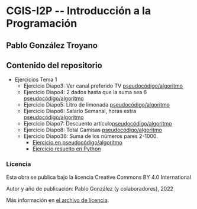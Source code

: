 # CGIS-I2P -- Introducción a la Programación

## Pablo González Troyano

## Contenido del repositorio

 * Ejercicios Tema 1
    * Ejercicio Diapo3: Ver canal preferido TV [pseudocódigo/algoritmo](./ejercicios/tema1/Diapo3.ps.txt)
    * Ejercicio Diapo4: 2 dados hasta que la suma sea 6 [pseudocódigo/algoritmo](./ejercicios/tema1/Diapo4.ps.txt)
    * Ejercicio Diapo5: Litro de limonada [pseudocódigo/algoritmo](./ejercicios/tema1/Diapo5.ps.txt)
    * Ejercicio Diapo6: Salario Semanal, horas extra [pseudocódigo/algoritmo](./ejercicios/tema1/Diapo6.ps.txt)
    * Ejercicio Diapo7: Descuento artículo[pseudocódigo/algoritmo](./ejercicios/tema1/Diapo7.ps.txt)
    * Ejercicio Diapo8: Total Camisas [pseudocódigo/algoritmo](./ejercicios/tema1/Diapo8.ps.txt)
    * Ejercicio Diapo36: Suma de los números pares 2-1000. 
        * [Ejercicio en pseudocódigo/algoritmo](./ejercicios/tema1/diapo36.ps.txt)
        * [Ejercicio resuelto en Python](./ejercicios/tema1/diapo36.py)

### Licencia
Esta obra se publica bajo la licencia Creative Commons BY 4.0 International

Autor y año de publicación: Pablo González (y colaboradores), 2022

Más información en [el archivo de licencia](./license.md).
